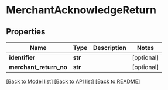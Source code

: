 # MerchantAcknowledgeReturn

## Properties
Name | Type | Description | Notes
------------ | ------------- | ------------- | -------------
**identifier** | **str** |  | [optional] 
**merchant_return_no** | **str** |  | [optional] 

[[Back to Model list]](../README.md#documentation-for-models) [[Back to API list]](../README.md#documentation-for-api-endpoints) [[Back to README]](../README.md)


